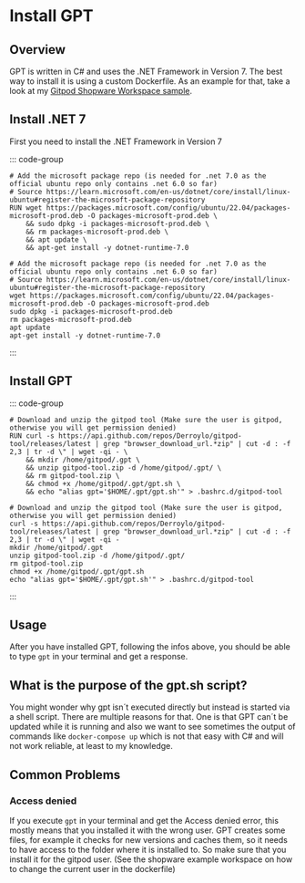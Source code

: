 # Install GPT

## Overview
GPT is written in C# and uses the .NET Framework in Version 7. The best way to install it is using a custom Dockerfile. As an example for that, take a look at my [Gitpod Shopware Workspace sample](https://github.com/Derroylo/shopware-workspace-sample).

## Install .NET 7
First you need to install the .NET Framework in Version 7

::: code-group

```docker:line-numbers {1} [.gitpod.dockerfile]
# Add the microsoft package repo (is needed for .net 7.0 as the official ubuntu repo only contains .net 6.0 so far)
# Source https://learn.microsoft.com/en-us/dotnet/core/install/linux-ubuntu#register-the-microsoft-package-repository
RUN wget https://packages.microsoft.com/config/ubuntu/22.04/packages-microsoft-prod.deb -O packages-microsoft-prod.deb \
    && sudo dpkg -i packages-microsoft-prod.deb \
    && rm packages-microsoft-prod.deb \
    && apt update \
    && apt-get install -y dotnet-runtime-7.0
```

```shell:line-numbers {1} [Shell]
# Add the microsoft package repo (is needed for .net 7.0 as the official ubuntu repo only contains .net 6.0 so far)
# Source https://learn.microsoft.com/en-us/dotnet/core/install/linux-ubuntu#register-the-microsoft-package-repository
wget https://packages.microsoft.com/config/ubuntu/22.04/packages-microsoft-prod.deb -O packages-microsoft-prod.deb
sudo dpkg -i packages-microsoft-prod.deb
rm packages-microsoft-prod.deb
apt update
apt-get install -y dotnet-runtime-7.0
```

:::

## Install GPT

::: code-group

```docker:line-numbers {1} [.gitpod.dockerfile]
# Download and unzip the gitpod tool (Make sure the user is gitpod, otherwise you will get permission denied)
RUN curl -s https://api.github.com/repos/Derroylo/gitpod-tool/releases/latest | grep "browser_download_url.*zip" | cut -d : -f 2,3 | tr -d \" | wget -qi - \
    && mkdir /home/gitpod/.gpt \
    && unzip gitpod-tool.zip -d /home/gitpod/.gpt/ \
    && rm gitpod-tool.zip \
    && chmod +x /home/gitpod/.gpt/gpt.sh \
    && echo "alias gpt='$HOME/.gpt/gpt.sh'" > .bashrc.d/gitpod-tool
```

```shell:line-numbers {1} [Shell]
# Download and unzip the gitpod tool (Make sure the user is gitpod, otherwise you will get permission denied)
curl -s https://api.github.com/repos/Derroylo/gitpod-tool/releases/latest | grep "browser_download_url.*zip" | cut -d : -f 2,3 | tr -d \" | wget -qi -
mkdir /home/gitpod/.gpt
unzip gitpod-tool.zip -d /home/gitpod/.gpt/
rm gitpod-tool.zip
chmod +x /home/gitpod/.gpt/gpt.sh
echo "alias gpt='$HOME/.gpt/gpt.sh'" > .bashrc.d/gitpod-tool
```

:::

## Usage
After you have installed GPT, following the infos above, you should be able to type `gpt` in your terminal and get a response.

## What is the purpose of the gpt.sh script?
You might wonder why gpt isn´t executed directly but instead is started via a shell script. There are multiple reasons for that. One is that GPT can´t be updated while it is running and also we want to see sometimes the output of commands like `docker-compose up` which is not that easy with C# and will not work reliable, at least to my knowledge.

## Common Problems
### Access denied
If you execute `gpt` in your terminal and get the Access denied error, this mostly means that you installed it with the wrong user. GPT creates some files, for example it checks for new versions and caches them, so it needs to have access to the folder where it is installed to. So make sure that you install it for the gitpod user. (See the shopware example workspace on how to change the current user in the dockerfile)